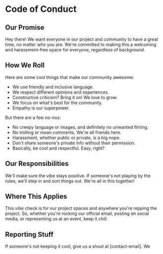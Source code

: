 # Code of Conduct

## Our Promise

Hey there! We want everyone in our project and community to have a great time, no matter who you are. We're committed to making this a welcoming and harassment-free space for everyone, regardless of background.

## How We Roll

Here are some cool things that make our community awesome:

- We use friendly and inclusive language.
- We respect different opinions and experiences.
- Constructive criticism? Bring it on! We love to grow.
- We focus on what's best for the community.
- Empathy is our superpower.

But there are a few no-nos:

- No creepy language or images, and definitely no unwanted flirting.
- No trolling or mean comments. We're all friends here.
- Harassment, whether public or private, is a big nope.
- Don't share someone's private info without their permission.
- Basically, be cool and respectful. Easy, right?

## Our Responsibilities

We'll make sure the vibe stays positive. If someone's not playing by the rules, we'll step in and sort things out. We're all in this together!

## Where This Applies

This vibe check is for our project spaces and anywhere you're repping the project. So, whether you're rocking our official email, posting on social media, or representing us at an event, keep it chill.

## Reporting Stuff

If someone's not keeping it cool, give us a shout at [contact-email]. We

